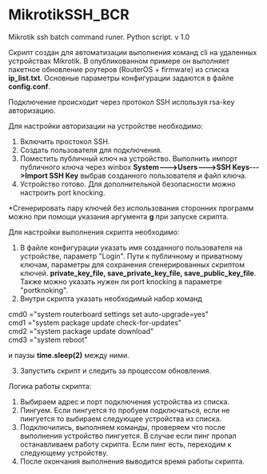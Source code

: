 # MikrotikSSH_BCR
Mikrotik ssh batch command runer. Python script.
v 1.0

Скрипт создан для автоматизации выполнения команд cli на удаленных устройствах Mikrotik.
В опубликованном примере он выполняет пакетное обновление роутеров (RouterOS + firmware) из списка **ip_list.txt**.
Основные параметры конфигурации задаются в файле **config.conf**.

Подключение происходит через протокол SSH используя rsa-key авторизацию.

Для настройки авторизации на устройстве необходимо:  

1) Включить простокол SSH.  
2) Создать пользователя для подключения.  
3) Поместить публичный ключ на устройство. Выполнить импорт публичного ключа через winbox **System--->Users--->SSH Keys--->Import SSH Key** выбрав созданного пользователя и файл ключа.  
4) Устройство готово. Для дополнительной безопасности можно настроить port knocking.  

*Сгенерировать пару ключей без использования сторонних программ можно при помощи указания аргумента **g** при запуске скрипта.  

Для настройки выполнения скрипта необходимо:  

1) В файле конфигурации указать имя созданного пользователя на устройстве, параметр "Login". Пути к публичному и приватному ключам, параметры для сохранения сгенерированных скриптом ключей. **private_key_file, save_private_key_file, save_public_key_file**.
Также можно указать нужен ли port knocking в параметре "portknoking".
2) Внутри скрипта указать необходимый набор команд   

cmd0 ="system routerboard settings set auto-upgrade=yes"  
cmd1 ="system package update check-for-updates"  
cmd2 ="system package update download"  
cmd3 ="system reboot"  

и паузы **time.sleep(2)** между ними.  

3) Запустить скрипт и следить за процессом обновления.

Логика работы скрипта:  

1) Выбираем адрес и порт подключения устройства из списка.  
2) Пингуем. Если пингуется то пробуем подключаться, если не пингуется то выбираем следующее устройства из списка.  
3) Подключились, выполняем команды, проверяем что после выполнения устройство пингуется. В случае если пинг пропал останавливаем работу скрипта. Если пинг есть, переходим к следующему устройству.  
4) После окончания выполнения выводится время работы скрипта.  